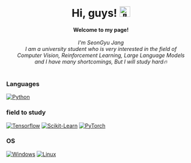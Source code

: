 <h1 align="center">Hi, guys! <img src="https://github.com/wervlad/wervlad/assets/24524555/766d336d-b87d-44ba-807c-c51de2bc6b4d" width="28px" alt="👋"></h1>

<p align="center">
    <b>Welcome to my page!</b><br><br>
    <i>
        I'm SeonGyu Jang<br>
        I am a university student who is very interested in the field of <br>
        Computer Vision, Reinforcement Learning, Large Language Models<br>
        and I have many shortcomings, But I will study hard🔥 <br>
    </i><br>
</p>

### Languages
[![Python](https://img.shields.io/badge/python-black?style=for-the-badge&logo=python)](https://github.com/SeonGyuJang)

### field to study
[![Tensorflow](https://img.shields.io/badge/tensorflow-black?style=for-the-badge&logo=tensorflow)](https://github.com/SeonGyuJang)
[![Scikit-Learn](https://img.shields.io/badge/scikit--learn-black?style=for-the-badge&logo=scikit-learn)](https://github.com/SeonGyuJang)
[![PyTorch](https://img.shields.io/badge/PyTorch-black?style=for-the-badge&logo=PyTorch)](https://github.com/SeonGyuJang)


### OS
[![Windows](https://img.shields.io/badge/Windows-black?style=for-the-badge&logo=Windows)](https://github.com/SeonGyuJang)
[![Linux](https://img.shields.io/badge/linux-black?style=for-the-badge&logo=linux)](https://github.com/SeonGyuJang)
